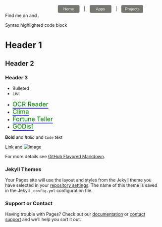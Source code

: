 <link rel="stylesheet" href="https://cdnjs.cloudflare.com/ajax/libs/font-awesome/4.7.0/css/font-awesome.min.css">
<style>
button.button {
  border-radius: 4px;
  background-color: #777772;
  border: none;
  color: #FFFFFF;
  text-align: center;
  font-size: 13px;
  padding: 5px;
  width: 70px;
  transition: all 0.5s;
  cursor: pointer;
  margin: auto;
}

button.button span {
  cursor: pointer;
  display: inline-block;
  position: relative;
  transition: 0.5s;
}

button.button span:after {
  content: '\00bb';
  position: absolute;
  opacity: 0;
  top: 0;
  right: -20px;
  transition: 0.5s;
}

button.button:hover span {
  padding-right: 15px;
}

button.button:hover span:after {
  opacity: 1;
  right: 0;
}

.fa {
  padding: 10px;
  font-size: 20px;
  width: 15px;
  text-align: center;
  text-decoration: none;
  margin: 5px 2px;
}

.fa:hover {
    opacity: 0.7;
    color: blue;
}

.fa-twitter {
  background: #0000;
  color: black;
}

.fa-github {
  background: #0000;
  color: black;
}
.app:link {
    color: green;
    background-color: transparent;
    text-decoration: none;
    border-bottom: 2px solid blue;
}
.app:visited {
    color: black;
    background-color: transparent;
    text-decoration: none;
}
.app:hover {
    color: black;
    background-color: transparent;
    text-decoration: none;
    border-bottom-color: blue;
}

</style>
<button style="margin-right:10px; margin-left:170px" onclick="window.location.href='https://raffa1996.github.io/5yard5foot'" class="button"><span>Home </span></button> |  <button style="margin-left:10px; margin-right:10px" onclick="window.location.href='https://raffa1996.github.io/Apps'" class="button"><span>Apps </span></button> | 
<button style="margin-left:10px" onclick="window.location.href='https://raffa1996.github.io/Projects'" class="button"><span>Projects </span></button><br>
Find me on <a href="https://twitter.com/ra999666" class="fa fa-twitter"></a> and <a href="https://github.com/raffa1996" class="fa fa-github"></a>. 
<br>

Syntax highlighted code block

# Header 1
## Header 2
### Header 3

- Bulleted
- List

* <a style="font-size:20px" href="https://github.com/raffa1996/OCR_Reader" class="app" target="_blank">OCR Reader</a>  
* <a style="font-size:20px" href="https://github.com/raffa1996/Clima" class="app" target="_blank">Clima</a>
* <a href="https://github.com/raffa1996/FortuneBall" class="app" style="font-size:20px" target="_blank">Fortune Teller</a>
* <a href="https://github.com/raffa1996/GODis1" class="app" style="font-size:20px" target="_blank">GODis1</a>

**Bold** and _Italic_ and `Code` text

[Link](url) and ![Image](src)


For more details see [GitHub Flavored Markdown](https://guides.github.com/features/mastering-markdown/).

### Jekyll Themes

Your Pages site will use the layout and styles from the Jekyll theme you have selected in your [repository settings](https://github.com/raffa1996/5yard5foot/settings). The name of this theme is saved in the Jekyll `_config.yml` configuration file.

### Support or Contact

Having trouble with Pages? Check out our [documentation](https://help.github.com/categories/github-pages-basics/) or [contact support](https://github.com/contact) and we’ll help you sort it out.
